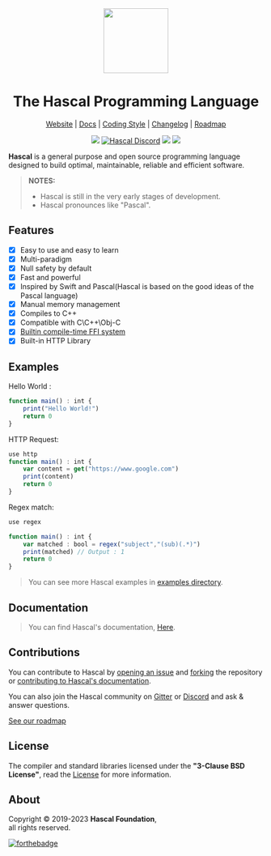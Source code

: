 <div align="center">
  <img style="text-align:center" src="hascal-logo.png" height="128px" width="128px">

  # The Hascal Programming Language

  [Website](https://hascal.github.io) |
  [Docs](https://hascal.github.io/docs/latest) |
  [Coding Style](https://hascal.github.io/style.html) |
  [Changelog](docs/src/CHANGELOG.md) |
  [Roadmap](docs/src/ROADMAP.md)
  
  <!-- [AUR Package](https://aur.archlinux.org/packages/hascal-git) -->
  [![](https://img.shields.io/github/v/tag/hascal/hascal)](https://github.com/hascal/hascal/releases)
  [![Hascal Discord](https://img.shields.io/discord/932745959190978683?color=blue&label=Discord&logo=discord&logoColor=green)](https://discord.gg/rg4T2zBmyv)
  [![](https://img.shields.io/gitter/room/hascal/hascal?logo=gitter)](https://gitter.im/hascal/community)
  [![](https://img.shields.io/aur/version/hascal-git?label=AUR%20Package&logo=linux)](https://aur.archlinux.org/packages/hascal-git)

</div>

**Hascal** is a general purpose and open source programming language designed to build optimal, maintainable, reliable and efficient software.

> **NOTES:**
> - Hascal is still in the very early stages of development.
> - Hascal pronounces like "Pascal".

## Features

- [x] Easy to use and easy to learn
- [x] Multi-paradigm
- [x] Null safety by default
- [x] Fast and powerful
- [x] Inspired by Swift and Pascal(Hascal is based on the good ideas of the Pascal language)
- [x] Manual memory management
- [x] Compiles to C++
- [x] Compatible with C\C++\Obj-C
- [x] [Builtin compile-time FFI system](https://hascal.github.io/docs/latest/lang/14_interfacing_with_cpp.html)
- [x] Built-in HTTP Library

## Examples

Hello World :

```typescript
function main() : int {
    print("Hello World!")
    return 0
}
```

HTTP Request:

```typescript
use http
function main() : int {
    var content = get("https://www.google.com")
    print(content)
    return 0
}
```

Regex match:

```typescript
use regex

function main() : int {
    var matched : bool = regex("subject","(sub)(.*)")
    print(matched) // Output : 1
    return 0
}
```

> You can see more Hascal examples in [examples directory](https://github.com/hascal/hascal/tree/main/examples).

## Documentation

> You can find Hascal's documentation, [Here](https://hascal.github.io/docs/latest).

## Contributions

You can contribute to Hascal by [opening an issue](https://github.com/hascal/hascal/issues/new/choose) and [forking](https://github.com/hascal/hascal/fork) the repository or [contributing to Hascal's documentation](https://github.com/hascal/hascal/tree/main/docs).

You can also join the Hascal community on [Gitter](https://gitter.im/hascal/community) or [Discord](https://discord.gg/rg4T2zBmyv) and ask & answer questions.

[See our roadmap](docs/src/ROADMAP.md)

<!-- [![graph](https://contrib.rocks/image?repo=hascal/hascal)](https://github.com/hascal/hascal/graphs/contributors) -->

## License

The compiler and standard libraries licensed under the **"3-Clause BSD License"**,
read the [License](https://github.com/hascal/hascal/blob/main/LICENSE) for more information.

## About

Copyright © 2019-2023 **Hascal Foundation**, \
all rights reserved.

[![forthebadge](https://forthebadge.com/images/badges/built-with-love.svg)](https://forthebadge.com)
